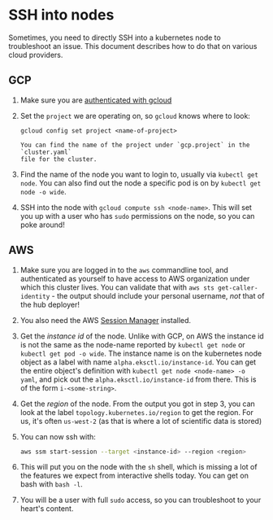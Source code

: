 # SSH into nodes

Sometimes, you need to directly SSH into a kubernetes node to troubleshoot an
issue. This document describes how to do that on various cloud providers.

## GCP

1. Make sure you are [authenticated with gcloud](tools:gcloud:auth)

2. Set the `project` we are operating on, so `gcloud` knows where to look:

   ```
   gcloud config set project <name-of-project>
   ```
   
   ```{note}
   You can find the name of the project under `gcp.project` in the `cluster.yaml`
   file for the cluster.
   ```
   
3. Find the name of the node you want to login to, usually via `kubectl get node`.
   You can also find out the node a specific pod is on by `kubectl get node -o wide`.
   
4. SSH into the node with `gcloud compute ssh <node-name>`. This will set you up with
   a user who has `sudo` permissions on the node, so you can poke around!
   
   
## AWS

1. Make sure you are logged in to the `aws` commandline tool, and authenticated as yourself
   to have access to AWS organization under which this cluster lives. You can validate that
   with `aws sts get-caller-identity` - the output should include your personal username,
   *not* that of the hub deployer!
   
2. You also need the AWS [Session Manager](https://docs.aws.amazon.com/systems-manager/latest/userguide/session-manager-working-with-install-plugin.html)
   installed.
   
3. Get the *instance id* of the node. Unlike with GCP, on AWS the instance id is not the same
   as the node-name reported by `kubectl get node` or `kubectl get pod -o wide`. The instance
   name is on the kubernetes node object as a label with name `alpha.eksctl.io/instance-id`.
   You can get the entire object's definition with `kubectl get node <node-name> -o yaml`, and
   pick out the `alpha.eksctl.io/instance-id` from there. This is of the form `i-<some-string>`.
   
4. Get the *region* of the node. From the output you got in step 3, you can look at the label
   `topology.kubernetes.io/region` to get the region. For us, it's often `us-west-2` (as that is
   where a lot of scientific data is stored)
   
5. You can now ssh with:

   ```bash
   aws ssm start-session --target <instance-id> --region <region>
   ```
   
6. This will put you on the node with the `sh` shell, which is missing a lot of the features we
   expect from interactive shells today. You can get on bash with `bash -l`.
   
7. You will be a user with full `sudo` access, so you can troubleshoot to your heart's content.
